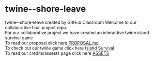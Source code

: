 # twine--shore-leave
twine--shore-leave created by GitHub Classroom
Welcome to our collaborative final project repo.  
For our collaborative project we have created an interactive twine island survival game  
To read our proposal click here [PROPOSAL.md](https://github.com/pitt-cdm/twine--shore-leave/blob/master/PROPOSAL.md)  
To check out our twine game click here [Island Survival]()  
To read our credits/assests page click here [ASSETS](https://github.com/pitt-cdm/twine--shore-leave/blob/master/ASSETS.md)  

